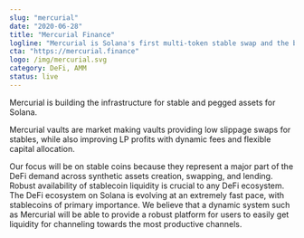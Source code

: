 ```yaml
---
slug: "mercurial"
date: "2020-06-28"
title: "Mercurial Finance"
logline: "Mercurial is Solana's first multi-token stable swap and the best place to swap stables with the lowest slippage"
cta: "https://mercurial.finance"
logo: /img/mercurial.svg
category: DeFi, AMM
status: live
---
```


Mercurial is building the infrastructure for stable and pegged assets for Solana.

Mercurial vaults are market making vaults providing low slippage swaps for stables, while also improving LP profits with dynamic fees and flexible capital allocation.

Our focus will be on stable coins because they represent a major part of the DeFi demand across synthetic assets creation, swapping, and lending. Robust availability of stablecoin liquidity is crucial to any DeFi ecosystem.
The DeFi ecosystem on Solana is evolving at an extremely fast pace, with stablecoins of primary importance. We believe that a dynamic system such as Mercurial will be able to provide a robust platform for users to easily get liquidity for channeling towards the most productive channels.
